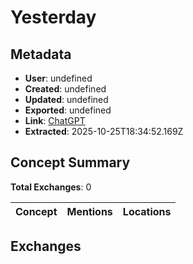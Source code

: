 # **Yesterday**

## Metadata

- **User**: undefined
- **Created**: undefined
- **Updated**: undefined
- **Exported**: undefined
- **Link**: [ChatGPT](undefined)
- **Extracted**: 2025-10-25T18:34:52.169Z

## Concept Summary

**Total Exchanges**: 0

| Concept | Mentions | Locations |
|---------|----------|----------|

## Exchanges


